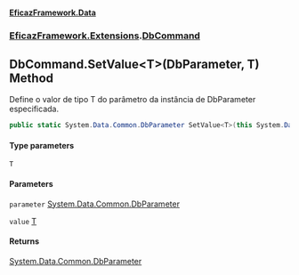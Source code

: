 #### [EficazFramework.Data](EficazFrameworkData.md 'EficazFramework Data')
### [EficazFramework.Extensions](EficazFrameworkData.md#EficazFramework_Extensions 'EficazFramework.Extensions').[DbCommand](DbCommand.md 'EficazFramework.Extensions.DbCommand')
## DbCommand.SetValue&lt;T&gt;(DbParameter, T) Method
Define o valor de tipo T do parâmetro da instância de DbParameter especificada.  
```csharp
public static System.Data.Common.DbParameter SetValue<T>(this System.Data.Common.DbParameter parameter, T value);
```
#### Type parameters
<a name='EficazFramework_Extensions_DbCommand_SetValue_T_(System_Data_Common_DbParameter_T)_T'></a>
`T`  
  
#### Parameters
<a name='EficazFramework_Extensions_DbCommand_SetValue_T_(System_Data_Common_DbParameter_T)_parameter'></a>
`parameter` [System.Data.Common.DbParameter](https://docs.microsoft.com/en-us/dotnet/api/System.Data.Common.DbParameter 'System.Data.Common.DbParameter')  
  
<a name='EficazFramework_Extensions_DbCommand_SetValue_T_(System_Data_Common_DbParameter_T)_value'></a>
`value` [T](DbCommand_SetValue_T_(DbParameter_T).md#EficazFramework_Extensions_DbCommand_SetValue_T_(System_Data_Common_DbParameter_T)_T 'EficazFramework.Extensions.DbCommand.SetValue&lt;T&gt;(System.Data.Common.DbParameter, T).T')  
  
#### Returns
[System.Data.Common.DbParameter](https://docs.microsoft.com/en-us/dotnet/api/System.Data.Common.DbParameter 'System.Data.Common.DbParameter')  
